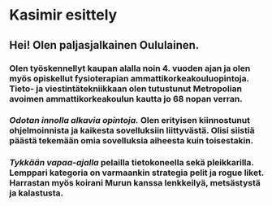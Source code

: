 # Kasimir esittely

## Hei! Olen paljasjalkainen Oululainen.

### Olen työskennellyt kaupan alalla noin 4. vuoden ajan ja olen myös opiskellut fysioterapian ammattikorkeakouluopintoja. **Tieto- ja viestintätekniikkaan** olen tutustunut Metropolian avoimen ammattikorkeakoulun kautta jo 68 nopan verran.

### *Odotan innolla alkavia opintoja.* Olen erityisen kiinnostunut ohjelmoinnista ja kaikesta sovelluksiin liittyvästä. Olisi siistiä päästä tekemään omia sovelluksia aiheesta kuin toisestakin.

### *Tykkään vapaa-ajalla* pelailla tietokoneella sekä pleikkarilla. Lemppari kategoria on varmaankin strategia pelit ja rogue liket. Harrastan myös koirani Murun kanssa lenkkeilyä, metsästystä ja kalastusta. 


